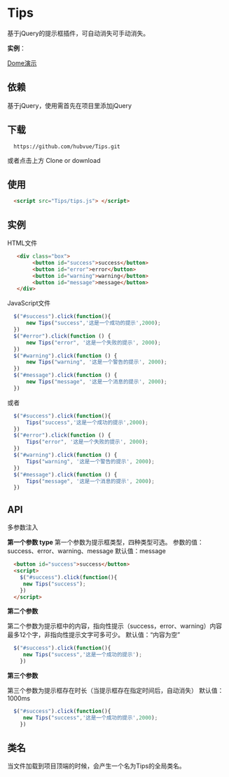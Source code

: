 # Tips
基于jQuery的提示框插件，可自动消失可手动消失。

**实例**：

[Dome演示](http://www.ctomorrow.top/Tips/demo/index.html)

## 依赖
基于jQuery，使用需首先在项目里添加jQuery
## 下载
```git
  https://github.com/hubvue/Tips.git
```
或者点击上方 Clone or download
## 使用
```HTML
  <script src="Tips/tips.js"> </script>
```
## 实例
HTML文件
```HTML
   <div class="box">
        <button id="success">success</button>
        <button id="error">error</button>
        <button id="warning">warning</button>
        <button id="message">message</button>
   </div>
```
JavaScript文件
```javascript
  $("#success").click(function(){
      new Tips("success",'这是一个成功的提示',2000);
  })
  $("#error").click(function () {
      new Tips("error", '这是一个失败的提示', 2000);
  })
  $("#warning").click(function () {
      new Tips("warning", '这是一个警告的提示', 2000);
  })
  $("#message").click(function () {
      new Tips("message", '这是一个消息的提示', 2000);
  })
```
或者
```javascript
  $("#success").click(function(){
      Tips("success",'这是一个成功的提示',2000);
  })
  $("#error").click(function () {
      Tips("error", '这是一个失败的提示', 2000);
  })
  $("#warning").click(function () {
      Tips("warning", '这是一个警告的提示', 2000);
  })
  $("#message").click(function () {
      Tips("message", '这是一个消息的提示', 2000);
  })
```
## API
  多参数注入
  
**第一个参数 type**
第一个参数为提示框类型，四种类型可选。
参数的值：success、error、warning、message
默认值：message
```HTML
  <button id="success">success</button>
  <script>
    $("#success").click(function(){
     new Tips("success");
    })
  </script>
```

**第二个参数**

第二个参数为提示框中的内容，指向性提示（success，error、warning）内容最多12个字，非指向性提示文字可多可少。
默认值：“内容为空”
```javascript
  $("#success").click(function(){
     new Tips("success",'这是一个成功的提示');
    })
```  
**第三个参数**

第三个参数为提示框存在时长（当提示框存在指定时间后，自动消失）
默认值：1000ms
```javascript
  $("#success").click(function(){
     new Tips("success",'这是一个成功的提示',2000);
    })
```
     
## 类名
  当文件加载到项目顶端的时候，会产生一个名为Tips的全局类名。




